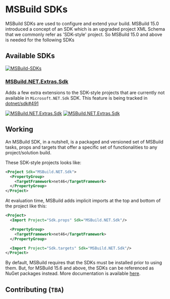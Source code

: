 # MSBuild SDKs

MSBuild SDKs are used to configure and extend your build. MSBuild 15.0 introduced a concept of an SDK which is an upgraded project XML Schema that we commonly refer as 'SDK-style' project. So MSBuild 15.0 and above is needed for the following SDKs

## Available SDKs

[![MSBuild-SDKs](https://img.shields.io/badge/msbuild--sdks-myget-brightgreen.svg)](https://myget.org/gallery/msbuild-sdks)

### [MSBuild.NET.Extras.Sdk](Source/MSBuild.NET.Extras.Sdk)

Adds a few extra extensions to the SDK-style projects that are currently not available in `Microsoft.NET.Sdk` SDK. This feature is being tracked in [dotnet/sdk#491](/dotnet/sdk/issues/491)

[![MSBuild.NET.Extras.Sdk](https://img.shields.io/nuget/v/MSBuild.NET.Extras.Sdk.svg)](https://nuget.org/packages/MSBuild.NET.Extras.Sdk)
[![MSBuild.NET.Extras.Sdk](https://img.shields.io/myget/msbuild-sdks/v/MSBuild.NET.Extras.Sdk.svg)](https://myget.org/feed/msbuild-sdks/package/nuget/MSBuild.NET.Extras.Sdk)

## Working

An MSBuild SDK, in a nutshell, is a packaged and versioned set of MSBuild tasks, props and targets that offer a specific set of functionalities to any project/solution build.

These SDK-style projects looks like:

```xml
<Project Sdk="MSBuild.NET.Sdk">
  <PropertyGroup>
    <TargetFramework>net46</TargetFramework>
  </PropertyGroup>
</Project>
```

At evaluation time, MSBuild adds implicit imports at the top and bottom of the project like this:

```xml
<Project>
  <Import Project="Sdk.props" Sdk="MSBuild.NET.Sdk"/>

  <PropertyGroup>
    <TargetFramework>net46</TargetFramework>
  </PropertyGroup>

  <Import Project="Sdk.targets" Sdk="MSBuild.NET.Sdk"/>
</Project>
```

By default, MSBuild requires that the SDKs must be installed prior to using them. But, for MSBuild 15.6 and above, the SDKs can be referenced as NuGet packages instead.
More documentation is available [here](https://docs.microsoft.com/visualstudio/msbuild/how-to-use-project-sdk).

## Contributing (`TBA`)
